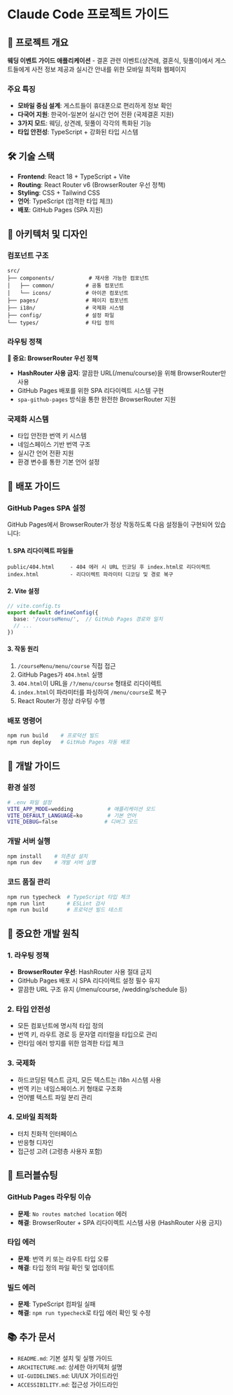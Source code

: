 # Claude Code 프로젝트 가이드

## 🎯 프로젝트 개요

**웨딩 이벤트 가이드 애플리케이션** - 결혼 관련 이벤트(상견례, 결혼식, 뒷풀이)에서 게스트들에게 사전 정보 제공과 실시간 안내를 위한 모바일 최적화 웹페이지

### 주요 특징
- **모바일 중심 설계**: 게스트들이 휴대폰으로 편리하게 정보 확인
- **다국어 지원**: 한국어-일본어 실시간 언어 전환 (국제결혼 지원)
- **3가지 모드**: 웨딩, 상견례, 뒷풀이 각각의 특화된 기능
- **타입 안전성**: TypeScript + 강화된 타입 시스템

## 🛠️ 기술 스택

- **Frontend**: React 18 + TypeScript + Vite
- **Routing**: React Router v6 (BrowserRouter 우선 정책)
- **Styling**: CSS + Tailwind CSS
- **언어**: TypeScript (엄격한 타입 체크)
- **배포**: GitHub Pages (SPA 지원)

## 🎨 아키텍처 및 디자인

### 컴포넌트 구조
```
src/
├── components/           # 재사용 가능한 컴포넌트
│   ├── common/          # 공통 컴포넌트
│   └── icons/           # 아이콘 컴포넌트
├── pages/               # 페이지 컴포넌트
├── i18n/                # 국제화 시스템
├── config/              # 설정 파일
└── types/               # 타입 정의
```

### 라우팅 정책

**🚨 중요: BrowserRouter 우선 정책**
- **HashRouter 사용 금지**: 깔끔한 URL(/menu/course)을 위해 BrowserRouter만 사용
- GitHub Pages 배포를 위한 SPA 리다이렉트 시스템 구현
- `spa-github-pages` 방식을 통한 완전한 BrowserRouter 지원

### 국제화 시스템
- 타입 안전한 번역 키 시스템
- 네임스페이스 기반 번역 구조
- 실시간 언어 전환 지원
- 환경 변수를 통한 기본 언어 설정

## 🚀 배포 가이드

### GitHub Pages SPA 설정

GitHub Pages에서 BrowserRouter가 정상 작동하도록 다음 설정들이 구현되어 있습니다:

#### 1. SPA 리다이렉트 파일들
```
public/404.html     - 404 에러 시 URL 인코딩 후 index.html로 리다이렉트
index.html          - 리다이렉트 파라미터 디코딩 및 경로 복구
```

#### 2. Vite 설정
```typescript
// vite.config.ts
export default defineConfig({
  base: '/courseMenu/',  // GitHub Pages 경로와 일치
  // ...
})
```

#### 3. 작동 원리
1. `/courseMenu/menu/course` 직접 접근
2. GitHub Pages가 `404.html` 실행
3. `404.html`이 URL을 `/?/menu/course` 형태로 리다이렉트
4. `index.html`이 파라미터를 파싱하여 `/menu/course`로 복구
5. React Router가 정상 라우팅 수행

### 배포 명령어
```bash
npm run build    # 프로덕션 빌드
npm run deploy   # GitHub Pages 자동 배포
```

## 🔧 개발 가이드

### 환경 설정
```bash
# .env 파일 설정
VITE_APP_MODE=wedding           # 애플리케이션 모드
VITE_DEFAULT_LANGUAGE=ko        # 기본 언어
VITE_DEBUG=false               # 디버그 모드
```

### 개발 서버 실행
```bash
npm install    # 의존성 설치
npm run dev    # 개발 서버 실행
```

### 코드 품질 관리
```bash
npm run typecheck  # TypeScript 타입 체크
npm run lint       # ESLint 검사
npm run build      # 프로덕션 빌드 테스트
```

## 📝 중요한 개발 원칙

### 1. 라우팅 정책
- **BrowserRouter 우선**: HashRouter 사용 절대 금지
- GitHub Pages 배포 시 SPA 리다이렉트 설정 필수 유지
- 깔끔한 URL 구조 유지 (/menu/course, /wedding/schedule 등)

### 2. 타입 안전성
- 모든 컴포넌트에 명시적 타입 정의
- 번역 키, 라우트 경로 등 문자열 리터럴을 타입으로 관리
- 런타임 에러 방지를 위한 엄격한 타입 체크

### 3. 국제화
- 하드코딩된 텍스트 금지, 모든 텍스트는 i18n 시스템 사용
- 번역 키는 네임스페이스.키 형태로 구조화
- 언어별 텍스트 파일 분리 관리

### 4. 모바일 최적화
- 터치 친화적 인터페이스
- 반응형 디자인
- 접근성 고려 (고령층 사용자 포함)

## 🐛 트러블슈팅

### GitHub Pages 라우팅 이슈
- **문제**: `No routes matched location` 에러
- **해결**: BrowserRouter + SPA 리다이렉트 시스템 사용 (HashRouter 사용 금지)

### 타입 에러
- **문제**: 번역 키 또는 라우트 타입 오류
- **해결**: 타입 정의 파일 확인 및 업데이트

### 빌드 에러
- **문제**: TypeScript 컴파일 실패
- **해결**: `npm run typecheck`로 타입 에러 확인 및 수정

## 📚 추가 문서

- `README.md`: 기본 설치 및 실행 가이드
- `ARCHITECTURE.md`: 상세한 아키텍처 설명
- `UI-GUIDELINES.md`: UI/UX 가이드라인
- `ACCESSIBILITY.md`: 접근성 가이드라인
